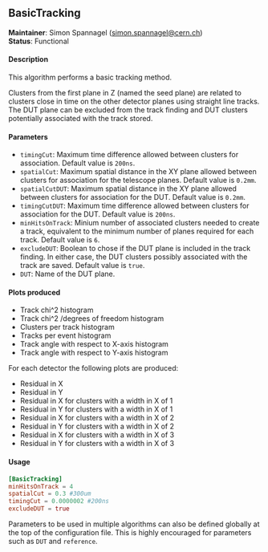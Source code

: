 ## BasicTracking
**Maintainer**: Simon Spannagel (<simon.spannagel@cern.ch>)   
**Status**: Functional   

#### Description
This algorithm performs a basic tracking method.

Clusters from the first plane in Z (named the seed plane) are related to clusters close in time on the other detector planes using straight line tracks. The DUT plane can be excluded from the track finding and DUT clusters potentially associated with the track stored.

#### Parameters
* `timingCut`: Maximum time difference allowed between clusters for association. Default value is `200ns`.
* `spatialCut`: Maximum spatial distance in the XY plane allowed between clusters for association for the telescope planes. Default value is `0.2mm`.
* `spatialCutDUT`: Maximum spatial distance in the XY plane allowed between clusters for association for the DUT. Default value is `0.2mm`.
* `timingCutDUT`: Maximum time difference allowed between clusters for association for the DUT. Default value is `200ns`.
* `minHitsOnTrack`: Minium number of associated clusters needed to create a track, equivalent to the minimum number of planes required for each track. Default value is `6`.
* `excludeDUT`: Boolean to chose if the DUT plane is included in the track finding. In either case, the DUT clusters possibly associated with the track are saved. Default value is `true`.
* `DUT`: Name of the DUT plane.

#### Plots produced
* Track chi^2 histogram
* Track chi^2 /degrees of freedom histogram
* Clusters per track histogram
* Tracks per event histogram
* Track angle with respect to X-axis histogram
* Track angle with respect to Y-axis histogram

For each detector the following plots are produced:
* Residual in X
* Residual in Y
* Residual in X for clusters with a width in X of 1
* Residual in Y for clusters with a width in X of 1
* Residual in X for clusters with a width in X of 2
* Residual in Y for clusters with a width in X of 2
* Residual in X for clusters with a width in X of 3
* Residual in Y for clusters with a width in X of 3

#### Usage
```toml
[BasicTracking]
minHitsOnTrack = 4
spatialCut = 0.3 #300um
timingCut = 0.0000002 #200ns
excludeDUT = true
```
Parameters to be used in multiple algorithms can also be defined globally at the top of the configuration file. This is highly encouraged for parameters such as `DUT` and `reference`.
